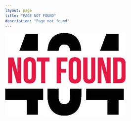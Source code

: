 ```yaml
---
layout: page
title: "PAGE NOT FOUND"
description: "Page not found"
---  
```

<img src="/assets/img/404.jpg">
